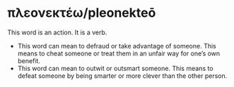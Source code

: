 # πλεονεκτέω/pleonekteō
This word is an action. It is a verb.

* This word can mean to defraud or take advantage of someone. This means to cheat someone or treat them in an unfair way for one’s own benefit. 
* This word can mean to outwit or outsmart someone. This means to defeat someone by being smarter or more clever than the other person.
